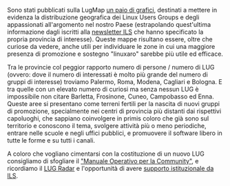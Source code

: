 <!--
.. title: Distribuzioni Geografiche
.. slug: distribuzioni-geografiche
.. date: 2015-03-14 00:00:00
.. tags: 
.. category: 
.. link: 
.. description: 
.. type: text
.. image_copy: 
.. previewimage:
-->

Sono stati pubblicati sulla LugMap <a href="https://lugmap.linux.it/statistiche.php">un paio di grafici</a>, destinati a mettere in evidenza la distribuzione geografica dei Linux Users Groups e degli appassionati all'argomento nel nostro Paese (estrapolando quest'ultima informazione dagli iscritti alla <a href="/newsletter">newsletter ILS</a> che hanno specificato la propria provincia di interesse). Queste mappe risultano essere, oltre che curiose da vedere, anche utili per individuare le zone in cui una maggiore presenza di promozione e sostegno "linuxaro" sarebbe più utile ed efficace.

Tra le provincie col peggior rapporto numero di persone / numero di LUG (ovvero: dove il numero di interessati è molto più grande del numero di gruppi di interesse) troviamo Palermo, Roma, Modena, Cagliari e Bologna. E tra quelle con un elevato numero di curiosi ma senza nessun LUG è impossibile non citare Barletta, Frosinone, Cuneo, Campobasso ed Enna. Queste aree si presentano come terreni fertili per la nascita di nuovi gruppi di promozione, specialmente nei centri di provincia più distanti dai rispettivi capoluoghi, che sappiano coinvolgere in primis coloro che già sono sul territorio e conoscono il tema, svolgere attività più o meno periodiche, entrare nelle scuole e negli uffici pubblici, e promuovere il software libero in tutte le forme e su tutti i canali.

A coloro che vogliano cimentarsi con la costituzione di un nuovo LUG consigliamo di sfogliare il <a href="/progetti/manuale_operativo_lug.pdf">"Manuale Operativo per la Community"</a>, e ricordiamo il <a href="https://lugmap.linux.it/radar/">LUG Radar</a> e l'opportunità di avere <a href="{% link _posts/2015-01-10-uno-per-tutti.md %}">supporto istituzionale da ILS</a>.